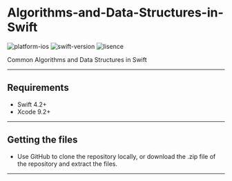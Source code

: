 # Algorithms-and-Data-Structures-in-Swift

![platform-ios](https://img.shields.io/badge/platform-ios-Blue.svg)
![swift-version](https://img.shields.io/badge/swift-4.2-Orange.svg)
![lisence](https://img.shields.io/badge/license-MIT-Lightgrey.svg)

Common Algorithms and Data Structures in Swift
___

## Requirements
- Swift 4.2+
- Xcode 9.2+
___

## Getting the files

* Use GitHub to clone the repository locally, or download the .zip file of the repository and extract the files.
___
